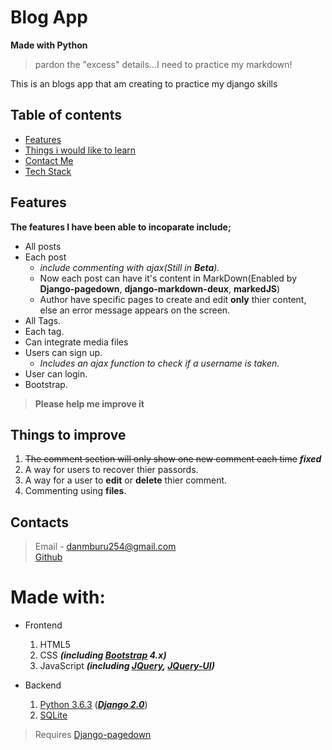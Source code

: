 # Blog App
__Made with Python__

>pardon the "excess" details...I need to practice my markdown!

This is an blogs app that am creating to practice my django skills

## Table of contents
* [Features](#features)
* [Things i would like to learn](#things-to-improve)
* [Contact Me](#contacts)
* [Tech Stack](#made-with)

## Features
__The features I have been able to incoparate include;__
* All posts
* Each post
    * *include commenting with ajax(Still in **Beta**).*
    * Now each post can have it's content in MarkDown(Enabled by **Django-pagedown**, **django-markdown-deux**, **markedJS**)
    * Author have specific pages to create and edit __only__ thier content, else an error message appears on the screen.
* All Tags.
* Each tag.
* Can integrate media files
* Users can sign up.
    * *Includes an ajax function to check if a username is taken.* 
* User can login.
* Bootstrap.


>**Please help me improve it**
## Things to improve
1. ~~The comment section will only show one new comment each time~~ ___fixed___
2. A way for users to recover thier passords.
3. A way for a user to **edit** or **delete** thier comment.
4. Commenting using **files**.

## Contacts
>Email - danmburu254@gmail.com  
>[Github](https://github.com/muremwa)


# Made with:
* Frontend
    1. HTML5
    2. CSS ***(including [Bootstrap](http://getbootstrap.com) 4.x)***
    3. JavaScript ***(including [JQuery](http://jquery.com), [JQuery-UI](http://jqueryui.com))***

* Backend
    1. [Python 3.6.3](https://python.org) ([***Django 2.0***](https://djangoproject.com  "Django website"))
    2. [SQLite](https://www.sqlite.org "SQLite website")

> Requires [Django-pagedown](https://githu.com/timmymahony/django-pagedown)